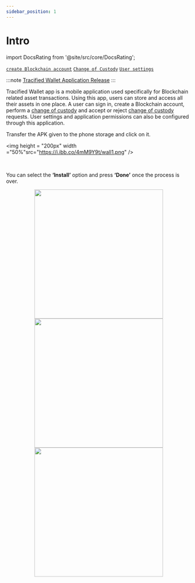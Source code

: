 ```yaml
---
sidebar_position: 1
---
```


# Intro

import DocsRating from '@site/src/core/DocsRating';

[`create Blockchain account`](../WalletApp/CreateBlockchain)
[`Change of Custody`](../WalletApp/ChangeOfCustody)
[`User settings`](../WalletApp/ChangeUserDetails)


:::note 
[Tracified Wallet Application Release](https://tracified.com/2019/08/16/tracified-wallet-application-v-1-0-release/)
:::

Tracified Wallet app is a mobile application used specifically for Blockchain related asset transactions. Using this app, users can store and access all their assets in one place. A user can sign in, create a Blockchain account, perform a [change of custody](../WalletApp/ChangeOfCustody) and accept or reject [change of custody](../WalletApp/ChangeOfCustody) requests. User settings and application permissions can also be configured through this application.

Transfer the APK given to the phone storage and click on it.

<p align="center">

<img height = "200px" width ="50%"src="https://i.ibb.co/4mM9Y9t/wall1.png" />

</p>

<br />

You can select the **‘Install’** option and press **‘Done’** once the process is over.

<p align="center">
<img height = "350px"src="https://i.ibb.co/tzKQNb6/wall2.png" /> <img height = "350px"src="https://i.ibb.co/PtPQ6T2/wall3.png" /><img height = "350px"src="https://i.ibb.co/4tFPx1P/wall4.png" /> 
</p>

<DocsRating pageName="WalletApp"/>
